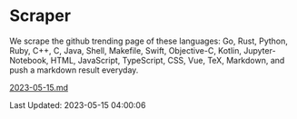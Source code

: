 # Scraper

We scrape the github trending page of these languages: Go, Rust, Python, Ruby, C++, C, Java, Shell, Makefile, Swift, Objective-C, Kotlin, Jupyter-Notebook, HTML, JavaScript, TypeScript, CSS, Vue, TeX, Markdown, and push a markdown result everyday.

[2023-05-15.md](https://github.com/yangwenmai/github-trending-backup/blob/master/2023-05-15.md)

Last Updated: 2023-05-15 04:00:06